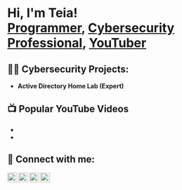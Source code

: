 <h1>Hi, I'm Teia! <br/><a href="https://github.com/analystteia">Programmer</a>, <a href="https://www.linkedin.com/in/teiahampton/">Cybersecurity Professional</a>, <a href="https://www.youtube.com/c/teiahampton">YouTuber</a></h1>

<h2>👨‍💻 Cybersecurity Projects:</h2>

- <b>Active Directory Home Lab (Expert)</b>


<h2>📺 Popular YouTube Videos</h2>

-
-

<h2> 🤳 Connect with me:</h2>

[<img align="left" alt="JoshMadakor | YouTube" width="22px" src="https://cdn.jsdelivr.net/npm/simple-icons@v3/icons/youtube.svg" />][youtube]
[<img align="left" alt="JoshMadakor | Twitter" width="22px" src="https://cdn.jsdelivr.net/npm/simple-icons@v3/icons/twitter.svg" />][twitter]
[<img align="left" alt="JoshMadakor | LinkedIn" width="22px" src="https://cdn.jsdelivr.net/npm/simple-icons@v3/icons/linkedin.svg" />][linkedin]
[<img align="left" alt="JoshMadakor | Instagram" width="22px" src="https://cdn.jsdelivr.net/npm/simple-icons@v3/icons/instagram.svg" />][instagram]

[twitter]: https://twitter.com/teiahampton
[youtube]: https://www.youtube.com/c/teiahampton
[instagram]: https://www.instagram.com/techwithteia/
[linkedin]: https://linkedin.com/in/teiahampton

<!--
**joshmadakor1/joshmadakor1** is a ✨ _special_ ✨ repository because its `README.md` (this file) appears on your GitHub profile.

Here are some ideas to get you started:

- 🔭 I’m currently working on ...
- 🌱 I’m currently learning ...
- 👯 I’m looking to collaborate on ...
- 🤔 I’m looking for help with ...
- 💬 Ask me about ...
- 📫 How to reach me: ...
- 😄 Pronouns: ...
- ⚡ Fun fact: ...
-->
